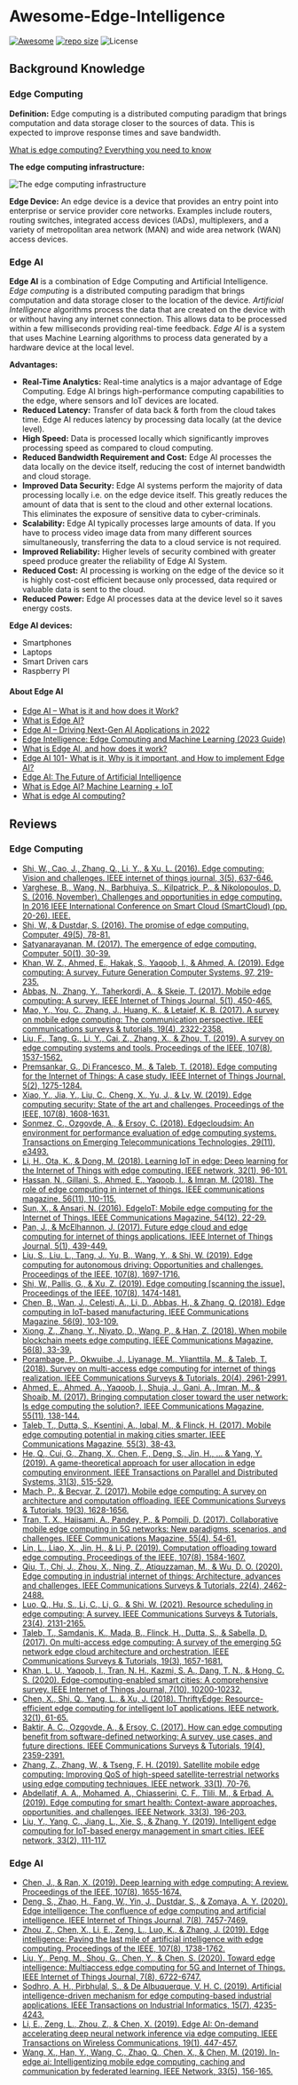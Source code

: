 # Awesome-Edge-Intelligence
[![Awesome](https://cdn.rawgit.com/sindresorhus/awesome/d7305f38d29fed78fa85652e3a63e154dd8e8829/media/badge.svg)](https://github.com/sindresorhus/awesome)
[![repo size](https://img.shields.io/github/repo-size/wangxb96/Awesome-Edge-Intelligence)](https://github.com/wangxb96/Awesome-Edge-Intelligence)
![License](https://img.shields.io/github/license/wangxb96/Awesome-Edge-Intelligence?color=blue) 
## Background Knowledge
### Edge Computing
**Definition:** Edge computing is a distributed computing paradigm that brings computation and data storage closer to the sources of data. This is expected to improve response times and save bandwidth.

[What is edge computing? Everything you need to know](https://www.techtarget.com/searchdatacenter/definition/edge-computing)

**The edge computing infrastructure:**

![The edge computing infrastructure](https://raw.githubusercontent.com/wangxb96/Awesome-Edge-Intelligence/main/Edge_computing_infrastructure.png)

**Edge Device:** An edge device is a device that provides an entry point into enterprise or service provider core networks. Examples include routers, routing switches, integrated access devices (IADs), multiplexers, and a variety of metropolitan area network (MAN) and wide area network (WAN) access devices.

### Edge AI
**Edge AI** is a combination of Edge Computing and Artificial Intelligence. *Edge computing* is a distributed computing paradigm that brings computation and data storage closer to the location of the device. *Artificial Intelligence* algorithms process the data that are created on the device with or without having any internet connection. This allows data to be processed within a few milliseconds providing real-time feedback. *Edge AI* is a system that uses Machine Learning algorithms to process data generated by a hardware device at the local level.

**Advantages:** 
- **Real-Time Analytics:** Real-time analytics is a major advantage of Edge Computing. Edge AI brings high-performance computing capabilities to the edge, where sensors and IoT devices are located.
- **Reduced Latency:** Transfer of data back & forth from the cloud takes time. Edge AI reduces latency by processing data locally (at the device level).
- **High Speed:** Data is processed locally which significantly improves processing speed as compared to cloud computing.
- **Reduced Bandwidth Requirement and Cost:** Edge AI processes the data locally on the device itself, reducing the cost of internet bandwidth and cloud storage.
- **Improved Data Security:** Edge AI systems perform the majority of data processing locally i.e. on the edge device itself. This greatly reduces the amount of data that is sent to the cloud and other external locations. This eliminates the exposure of sensitive data to cyber-criminals.
- **Scalability:** Edge AI typically processes large amounts of data. If you have to process video image data from many different sources simultaneously, transferring the data to a cloud service is not required.
- **Improved Reliability:** Higher levels of security combined with greater speed produce greater the reliability of Edge AI System.
- **Reduced Cost:** AI processing is working on the edge of the device so it is highly cost-cost efficient because only processed, data required or valuable data is sent to the cloud.
- **Reduced Power:** Edge AI processes data at the device level so it saves energy costs.

**Edge AI devices:**
- Smartphones
- Laptops
- Smart Driven cars
- Raspberry PI

#### About Edge AI
- [Edge AI – What is it and how does it Work?](https://micro.ai/blog/edge-ai-what-is-it-and-how-does-it-work)
- [What is Edge AI?](https://www.advian.fi/en/what-is-edge-ai)
- [Edge AI – Driving Next-Gen AI Applications in 2022](https://viso.ai/edge-ai/edge-ai-applications-and-trends/)
- [Edge Intelligence: Edge Computing and Machine Learning (2023 Guide)](https://viso.ai/edge-ai/edge-intelligence-deep-learning-with-edge-computing/)
- [What is Edge AI, and how does it work?](https://xailient.com/blog/a-comprehensive-guide-to-edge-ai/)
- [Edge AI 101- What is it, Why is it important, and How to implement Edge AI?](https://www.seeedstudio.com/blog/2021/04/02/edge-ai-what-is-it-and-what-can-it-do-for-edge-iot/)
- [Edge AI: The Future of Artificial Intelligence](https://softtek.eu/en/tech-magazine-en/artificial-intelligence-en/edge-ai-el-futuro-de-la-inteligencia-artificial/)
- [What is Edge AI? Machine Learning + IoT](https://www.digikey.com/en/maker/projects/what-is-edge-ai-machine-learning-iot/4f655838138941138aaad62c170827af)
- [What is edge AI computing?](https://www.telusinternational.com/insights/ai-data/article/what-is-edge-ai-computing)

## Reviews

### Edge Computing
- [Shi, W., Cao, J., Zhang, Q., Li, Y., & Xu, L. (2016). Edge computing: Vision and challenges. IEEE internet of things journal, 3(5), 637-646.](https://ieeexplore.ieee.org/abstract/document/7488250)
- [Varghese, B., Wang, N., Barbhuiya, S., Kilpatrick, P., & Nikolopoulos, D. S. (2016, November). Challenges and opportunities in edge computing. In 2016 IEEE International Conference on Smart Cloud (SmartCloud) (pp. 20-26). IEEE.](https://ieeexplore.ieee.org/abstract/document/7796149)
- [Shi, W., & Dustdar, S. (2016). The promise of edge computing. Computer, 49(5), 78-81.](https://ieeexplore.ieee.org/abstract/document/7469991)
- [Satyanarayanan, M. (2017). The emergence of edge computing. Computer, 50(1), 30-39.](https://ieeexplore.ieee.org/abstract/document/7807196)
- [Khan, W. Z., Ahmed, E., Hakak, S., Yaqoob, I., & Ahmed, A. (2019). Edge computing: A survey. Future Generation Computer Systems, 97, 219-235.](https://www.sciencedirect.com/science/article/pii/S0167739X18319903)
- [Abbas, N., Zhang, Y., Taherkordi, A., & Skeie, T. (2017). Mobile edge computing: A survey. IEEE Internet of Things Journal, 5(1), 450-465.](https://ieeexplore.ieee.org/abstract/document/8030322)
- [Mao, Y., You, C., Zhang, J., Huang, K., & Letaief, K. B. (2017). A survey on mobile edge computing: The communication perspective. IEEE communications surveys & tutorials, 19(4), 2322-2358.](https://ieeexplore.ieee.org/abstract/document/8016573)
- [Liu, F., Tang, G., Li, Y., Cai, Z., Zhang, X., & Zhou, T. (2019). A survey on edge computing systems and tools. Proceedings of the IEEE, 107(8), 1537-1562.](https://ieeexplore.ieee.org/abstract/document/8746691/)
- [Premsankar, G., Di Francesco, M., & Taleb, T. (2018). Edge computing for the Internet of Things: A case study. IEEE Internet of Things Journal, 5(2), 1275-1284.](https://ieeexplore.ieee.org/abstract/document/8289317/)
- [Xiao, Y., Jia, Y., Liu, C., Cheng, X., Yu, J., & Lv, W. (2019). Edge computing security: State of the art and challenges. Proceedings of the IEEE, 107(8), 1608-1631.](https://ieeexplore.ieee.org/abstract/document/8741060/)
- [Sonmez, C., Ozgovde, A., & Ersoy, C. (2018). Edgecloudsim: An environment for performance evaluation of edge computing systems. Transactions on Emerging Telecommunications Technologies, 29(11), e3493.](https://onlinelibrary.wiley.com/doi/abs/10.1002/ett.3493)
- [Li, H., Ota, K., & Dong, M. (2018). Learning IoT in edge: Deep learning for the Internet of Things with edge computing. IEEE network, 32(1), 96-101.](https://ieeexplore.ieee.org/abstract/document/8270639)
- [Hassan, N., Gillani, S., Ahmed, E., Yaqoob, I., & Imran, M. (2018). The role of edge computing in internet of things. IEEE communications magazine, 56(11), 110-115.](https://ieeexplore.ieee.org/abstract/document/8450541)
- [Sun, X., & Ansari, N. (2016). EdgeIoT: Mobile edge computing for the Internet of Things. IEEE Communications Magazine, 54(12), 22-29.](https://ieeexplore.ieee.org/abstract/document/7786106)
- [Pan, J., & McElhannon, J. (2017). Future edge cloud and edge computing for internet of things applications. IEEE Internet of Things Journal, 5(1), 439-449.](https://ieeexplore.ieee.org/abstract/document/8089336)
- [Liu, S., Liu, L., Tang, J., Yu, B., Wang, Y., & Shi, W. (2019). Edge computing for autonomous driving: Opportunities and challenges. Proceedings of the IEEE, 107(8), 1697-1716.](https://ieeexplore.ieee.org/abstract/document/8744265/)
- [Shi, W., Pallis, G., & Xu, Z. (2019). Edge computing [scanning the issue]. Proceedings of the IEEE, 107(8), 1474-1481.](https://ieeexplore.ieee.org/abstract/document/8789742/)
- [Chen, B., Wan, J., Celesti, A., Li, D., Abbas, H., & Zhang, Q. (2018). Edge computing in IoT-based manufacturing. IEEE Communications Magazine, 56(9), 103-109.](https://ieeexplore.ieee.org/abstract/document/8466364/)
- [Xiong, Z., Zhang, Y., Niyato, D., Wang, P., & Han, Z. (2018). When mobile blockchain meets edge computing. IEEE Communications Magazine, 56(8), 33-39.](https://ieeexplore.ieee.org/abstract/document/8436042)
- [Porambage, P., Okwuibe, J., Liyanage, M., Ylianttila, M., & Taleb, T. (2018). Survey on multi-access edge computing for internet of things realization. IEEE Communications Surveys & Tutorials, 20(4), 2961-2991.](https://ieeexplore.ieee.org/abstract/document/8391395/)
- [Ahmed, E., Ahmed, A., Yaqoob, I., Shuja, J., Gani, A., Imran, M., & Shoaib, M. (2017). Bringing computation closer toward the user network: Is edge computing the solution?. IEEE Communications Magazine, 55(11), 138-144.](https://ieeexplore.ieee.org/abstract/document/8114564/)
- [Taleb, T., Dutta, S., Ksentini, A., Iqbal, M., & Flinck, H. (2017). Mobile edge computing potential in making cities smarter. IEEE Communications Magazine, 55(3), 38-43.](https://ieeexplore.ieee.org/abstract/document/7876955/)
- [He, Q., Cui, G., Zhang, X., Chen, F., Deng, S., Jin, H., ... & Yang, Y. (2019). A game-theoretical approach for user allocation in edge computing environment. IEEE Transactions on Parallel and Distributed Systems, 31(3), 515-529.](https://ieeexplore.ieee.org/abstract/document/8823046/)
- [Mach, P., & Becvar, Z. (2017). Mobile edge computing: A survey on architecture and computation offloading. IEEE Communications Surveys & Tutorials, 19(3), 1628-1656.](https://ieeexplore.ieee.org/abstract/document/7879258/)
- [Tran, T. X., Hajisami, A., Pandey, P., & Pompili, D. (2017). Collaborative mobile edge computing in 5G networks: New paradigms, scenarios, and challenges. IEEE Communications Magazine, 55(4), 54-61.](https://ieeexplore.ieee.org/abstract/document/7901477)
- [Lin, L., Liao, X., Jin, H., & Li, P. (2019). Computation offloading toward edge computing. Proceedings of the IEEE, 107(8), 1584-1607.](https://ieeexplore.ieee.org/abstract/document/8758310/)
- [Qiu, T., Chi, J., Zhou, X., Ning, Z., Atiquzzaman, M., & Wu, D. O. (2020). Edge computing in industrial internet of things: Architecture, advances and challenges. IEEE Communications Surveys & Tutorials, 22(4), 2462-2488.](https://ieeexplore.ieee.org/abstract/document/9139976/)
- [Luo, Q., Hu, S., Li, C., Li, G., & Shi, W. (2021). Resource scheduling in edge computing: A survey. IEEE Communications Surveys & Tutorials, 23(4), 2131-2165.](https://ieeexplore.ieee.org/document/9519636?utm_source=researcher_app&utm_medium=referral&utm_campaign=RESR_MRKT_Researcher_inbound)
- [Taleb, T., Samdanis, K., Mada, B., Flinck, H., Dutta, S., & Sabella, D. (2017). On multi-access edge computing: A survey of the emerging 5G network edge cloud architecture and orchestration. IEEE Communications Surveys & Tutorials, 19(3), 1657-1681.](https://ieeexplore.ieee.org/abstract/document/7931566/)
- [Khan, L. U., Yaqoob, I., Tran, N. H., Kazmi, S. A., Dang, T. N., & Hong, C. S. (2020). Edge-computing-enabled smart cities: A comprehensive survey. IEEE Internet of Things Journal, 7(10), 10200-10232.](https://ieeexplore.ieee.org/abstract/document/9063670/)
- [Chen, X., Shi, Q., Yang, L., & Xu, J. (2018). ThriftyEdge: Resource-efficient edge computing for intelligent IoT applications. IEEE network, 32(1), 61-65.](https://ieeexplore.ieee.org/abstract/document/8270633/)
- [Baktir, A. C., Ozgovde, A., & Ersoy, C. (2017). How can edge computing benefit from software-defined networking: A survey, use cases, and future directions. IEEE Communications Surveys & Tutorials, 19(4), 2359-2391.](https://ieeexplore.ieee.org/abstract/document/7954011/)
- [Zhang, Z., Zhang, W., & Tseng, F. H. (2019). Satellite mobile edge computing: Improving QoS of high-speed satellite-terrestrial networks using edge computing techniques. IEEE network, 33(1), 70-76.](https://ieeexplore.ieee.org/abstract/document/8610431/)
- [Abdellatif, A. A., Mohamed, A., Chiasserini, C. F., Tlili, M., & Erbad, A. (2019). Edge computing for smart health: Context-aware approaches, opportunities, and challenges. IEEE Network, 33(3), 196-203.](https://ieeexplore.ieee.org/abstract/document/8674240/)
- [Liu, Y., Yang, C., Jiang, L., Xie, S., & Zhang, Y. (2019). Intelligent edge computing for IoT-based energy management in smart cities. IEEE network, 33(2), 111-117.](https://ieeexplore.ieee.org/abstract/document/8675180/)


### Edge AI
- [Chen, J., & Ran, X. (2019). Deep learning with edge computing: A review. Proceedings of the IEEE, 107(8), 1655-1674.](https://ieeexplore.ieee.org/abstract/document/8763885/)
- [Deng, S., Zhao, H., Fang, W., Yin, J., Dustdar, S., & Zomaya, A. Y. (2020). Edge intelligence: The confluence of edge computing and artificial intelligence. IEEE Internet of Things Journal, 7(8), 7457-7469.](https://ieeexplore.ieee.org/abstract/document/9052677)
- [Zhou, Z., Chen, X., Li, E., Zeng, L., Luo, K., & Zhang, J. (2019). Edge intelligence: Paving the last mile of artificial intelligence with edge computing. Proceedings of the IEEE, 107(8), 1738-1762.](https://ieeexplore.ieee.org/abstract/document/8736011/)
- [Liu, Y., Peng, M., Shou, G., Chen, Y., & Chen, S. (2020). Toward edge intelligence: Multiaccess edge computing for 5G and Internet of Things. IEEE Internet of Things Journal, 7(8), 6722-6747.](https://ieeexplore.ieee.org/abstract/document/9123504)
- [Sodhro, A. H., Pirbhulal, S., & De Albuquerque, V. H. C. (2019). Artificial intelligence-driven mechanism for edge computing-based industrial applications. IEEE Transactions on Industrial Informatics, 15(7), 4235-4243.](https://ieeexplore.ieee.org/abstract/document/8658105/)
- [Li, E., Zeng, L., Zhou, Z., & Chen, X. (2019). Edge AI: On-demand accelerating deep neural network inference via edge computing. IEEE Transactions on Wireless Communications, 19(1), 447-457.](https://ieeexplore.ieee.org/abstract/document/8876870/)
- [Wang, X., Han, Y., Wang, C., Zhao, Q., Chen, X., & Chen, M. (2019). In-edge ai: Intelligentizing mobile edge computing, caching and communication by federated learning. IEEE Network, 33(5), 156-165.](https://ieeexplore.ieee.org/abstract/document/8770530/)
